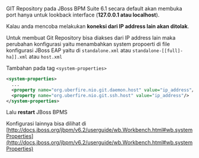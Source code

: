 GIT Repository pada JBoss BPM Suite 6.1 secara default akan membuka port hanya untuk lookback interface (**127.0.0.1 atau localhost**).

Kalau anda mencoba melakukan **koneksi dari IP address lain akan ditolak**.

Untuk membuat Git Repository bisa diakses dari IP address lain maka perubahan konfigurasi yaitu menambahkan system propoerti di file konfigurasi JBoss EAP yaitu di `standalone.xml` atau `standalone-[[full]-ha]].xml` atau `host.xml`

Tambahan pada tag `<system-properties>`

```xml
<system-properties>
  ...
  <property name="org.uberfire.nio.git.daemon.host" value="ip_address"/>
  <property name="org.uberfire.nio.git.ssh.host" value="ip_address"/>
</system-properties>
```

Lalu **restart** JBoss BPMS

Konfigurasi lainnya bisa dilihat di [http://docs.jboss.org/jbpm/v6.2/userguide/wb.Workbench.html#wb.systemProperties](http://docs.jboss.org/jbpm/v6.2/userguide/wb.Workbench.html#wb.systemProperties)
